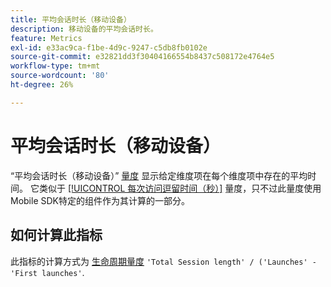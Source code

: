 ```yaml
---
title: 平均会话时长（移动设备）
description: 移动设备的平均会话时长。
feature: Metrics
exl-id: e33ac9ca-f1be-4d9c-9247-c5db8fb0102e
source-git-commit: e32821dd3f30404166554b8437c508172e4764e5
workflow-type: tm+mt
source-wordcount: '80'
ht-degree: 26%

---
```


# 平均会话时长（移动设备）

“平均会话时长（移动设备）” [量度](overview.md) 显示给定维度项在每个维度项中存在的平均时间。 它类似于 [[!UICONTROL 每次访问逗留时间（秒）]](time-spent-per-visit.md) 量度，只不过此量度使用Mobile SDK特定的组件作为其计算的一部分。

## 如何计算此指标

此指标的计算方式为 [生命周期量度](https://developer.adobe.com/client-sdks/documentation/mobile-core/lifecycle/metrics/) `'Total Session length' / ('Launches' - 'First launches'`.
